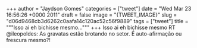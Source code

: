 
+++
author = "Jaydson Gomes"
categories = ["tweet"]
date = "Wed Mar 23 16:56:26 +0000 2011"
draft = false
image = "{TWEET_IMAGE}"
slug = "d06d9468cb3d6262c0aafa14c120ac52c56f9889"
tags = ["tweet"]
title = """Isso ai eh bichisse mesmo..."""
+++
Isso ai eh bichisse mesmo RT @ileopoldes: As gravatas estão brotando no setor. É auto-afirmação ou frescura mesmo?!
